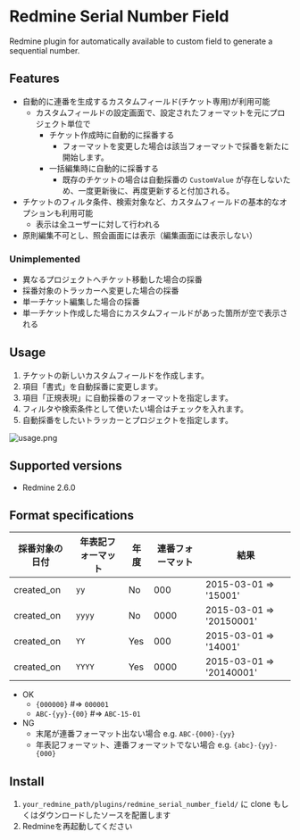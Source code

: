 # Redmine Serial Number Field

Redmine plugin for automatically available to custom field to generate a sequential number.

## Features

* 自動的に連番を生成するカスタムフィールド(チケット専用)が利用可能
  * カスタムフィールドの設定画面で、設定されたフォーマットを元にプロジェクト単位で
    * チケット作成時に自動的に採番する
      * フォーマットを変更した場合は該当フォーマットで採番を新たに開始します。
    * 一括編集時に自動的に採番する
      * 既存のチケットの場合は自動採番の `CustomValue` が存在しないため、一度更新後に、再度更新すると付加される。
* チケットのフィルタ条件、検索対象など、カスタムフィールドの基本的なオプションも利用可能
  * 表示は全ユーザーに対して行われる
* 原則編集不可とし、照会画面には表示（編集画面には表示しない）

### Unimplemented

* 異なるプロジェクトへチケット移動した場合の採番
* 採番対象のトラッカーへ変更した場合の採番
* 単一チケット編集した場合の採番
* 単一チケット作成した場合にカスタムフィールドがあった箇所が空で表示される

## Usage

1. チケットの新しいカスタムフィールドを作成します。
2. 項目「書式」を自動採番に変更します。
3. 項目「正規表現」に自動採番のフォーマットを指定します。
4. フィルタや検索条件として使いたい場合はチェックを入れます。
5. 自動採番をしたいトラッカーとプロジェクトを指定します。

![usage.png](https://github.com/matsukei/redmine_serial_number_field/blob/master/doc/images/usage.png)

## Supported versions

* Redmine 2.6.0

## Format specifications

|採番対象の日付|年表記フォーマット |年度            |連番フォーマット|結果                    |
|--------------|-------------------|----------------|----------------|------------------------|
|created_on    |`yy`               |No              |000             |2015-03-01 => '15001'   |
|created_on    |`yyyy`             |No              |0000            |2015-03-01 => '20150001'|
|created_on    |`YY`               |Yes             |000             |2015-03-01 => '14001'   |
|created_on    |`YYYY`             |Yes             |0000            |2015-03-01 => '20140001'|

* OK
  * `{000000}` #=> `000001`
  * `ABC-{yy}-{00}` #=> `ABC-15-01`
* NG
  * 末尾が連番フォーマット出ない場合 e.g. `ABC-{000}-{yy}`
  * 年表記フォーマット、連番フォーマットでない場合 e.g. `{abc}-{yy}-{000}`

## Install

1. `your_redmine_path/plugins/redmine_serial_number_field/` に clone もしくはダウンロードしたソースを配置します
2. Redmineを再起動してください

